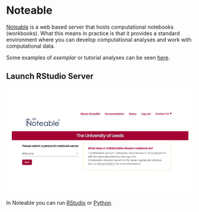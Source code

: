 
# Noteable

[Noteable](https://noteable.edina.ac.uk/) is a web based server that hosts computational notebooks (workbooks). What this means in practice is that it provides a standard environment where you can develop computational analyses and work with computational data.

Some examples of *exemplar* or tutorial analyses can be seen [here](https://github.com/edina/Exemplars2020).


## Launch RStudio Server

![Alt Text](pics/launch_RStudio.gif)

In Noteable you can run [RStudio](Intro_RStudio.md) or [Python](Intro_python.md).
